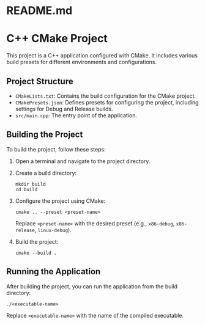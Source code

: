 # README.md

# C++ CMake Project

This project is a C++ application configured with CMake. It includes various build presets for different environments and configurations.

## Project Structure

- `CMakeLists.txt`: Contains the build configuration for the CMake project.
- `CMakePresets.json`: Defines presets for configuring the project, including settings for Debug and Release builds.
- `src/main.cpp`: The entry point of the application.

## Building the Project

To build the project, follow these steps:

1. Open a terminal and navigate to the project directory.
2. Create a build directory:
   ```
   mkdir build
   cd build
   ```
3. Configure the project using CMake:
   ```
   cmake .. --preset <preset-name>
   ```
   Replace `<preset-name>` with the desired preset (e.g., `x86-debug`, `x86-release`, `linux-debug`).

4. Build the project:
   ```
   cmake --build .
   ```

## Running the Application

After building the project, you can run the application from the build directory:
```
./<executable-name>
```
Replace `<executable-name>` with the name of the compiled executable.